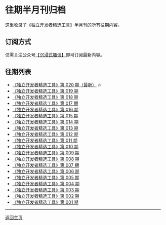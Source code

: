 # 往期半月刊归档

这里收录了《独立开发者精选工具》半月刊的所有往期内容。

## 订阅方式

仅需关注公众号[【沉浸式趣谈】](https://yaolifeng.com/sponsor/wx_public_account.jpg)即可订阅最新内容。

## 往期列表

-   [《独立开发者精选工具》第 020 期（最新）](https://mp.weixin.qq.com/s/lsGaGKMBqqETuuhO7NpxFg) 🔥
-   [《独立开发者精选工具》第 019 期](https://mp.weixin.qq.com/s/PlrojO5X4Ypg61YeXYfVbg)
-   [《独立开发者精选工具》第 018 期](https://mp.weixin.qq.com/s/PC-mh4mXADdBQ0ovkDbrLg)
-   [《独立开发者精选工具》第 017 期](https://mp.weixin.qq.com/s/i_lSbscGcEMhNSlnKhZESA)
-   [《独立开发者精选工具》第 016 期](https://mp.weixin.qq.com/s/xc5saU93KoJh63jFlTAPjw)
-   [《独立开发者精选工具》第 015 期](https://mp.weixin.qq.com/s/nHQxIBCU3VGF3x3N10aQ6Q)
-   [《独立开发者精选工具》第 014 期](https://mp.weixin.qq.com/s/BkyeqA_BhNY5BrvhQVw_Pw)
-   [《独立开发者精选工具》第 013 期](https://mp.weixin.qq.com/s/8RlROZ6HrgsVVDKwBvn8Nw)
-   [《独立开发者精选工具》第 012 期](https://mp.weixin.qq.com/s/TJfOjWqphdqu8kkq3I6FCg)
-   [《独立开发者精选工具》第 011 期](https://mp.weixin.qq.com/s/oUcBq_0pRU7ucmx03w5_7g)
-   [《独立开发者精选工具》第 010 期](https://mp.weixin.qq.com/s/zr-1dGOVFyTF_YG6hrSEsg)
-   [《独立开发者精选工具》第 009 期](https://mp.weixin.qq.com/s/eKKBBDtKDb8TIy0wLko-sQ)
-   [《独立开发者精选工具》第 008 期](https://mp.weixin.qq.com/s/01oia3vAMUgFN1-_7gIkhA)
-   [《独立开发者精选工具》第 007 期](https://mp.weixin.qq.com/s/JFO5rPDbYWstu7c5zdB__Q)
-   [《独立开发者精选工具》第 006 期](https://mp.weixin.qq.com/s/cqx-TFZLXFFSf3TRwNa--w)
-   [《独立开发者精选工具》第 005 期](https://mp.weixin.qq.com/s/9dYLnfOv1Jt565-wvgBsCA)
-   [《独立开发者精选工具》第 004 期](https://mp.weixin.qq.com/s/y17Sz3GCOkoAs_kWsFHt_Q)
-   [《独立开发者精选工具》第 003 期](https://mp.weixin.qq.com/s/HpcKT6wqQ6E2aFrayyEfLg)
-   [《独立开发者精选工具》第 002 期](https://mp.weixin.qq.com/s/7UYPzffH2aWWOIQRR7COlQ)
-   [《独立开发者精选工具》第 001 期](https://mp.weixin.qq.com/s/moCAaVlagxiEoURmtP6kmw)

---

[返回主页](../../README.md)
